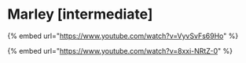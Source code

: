 # Marley \[intermediate]

{% embed url="https://www.youtube.com/watch?v=VyvSvFs69Ho" %}

{% embed url="https://www.youtube.com/watch?v=8xxi-NRtZ-0" %}

